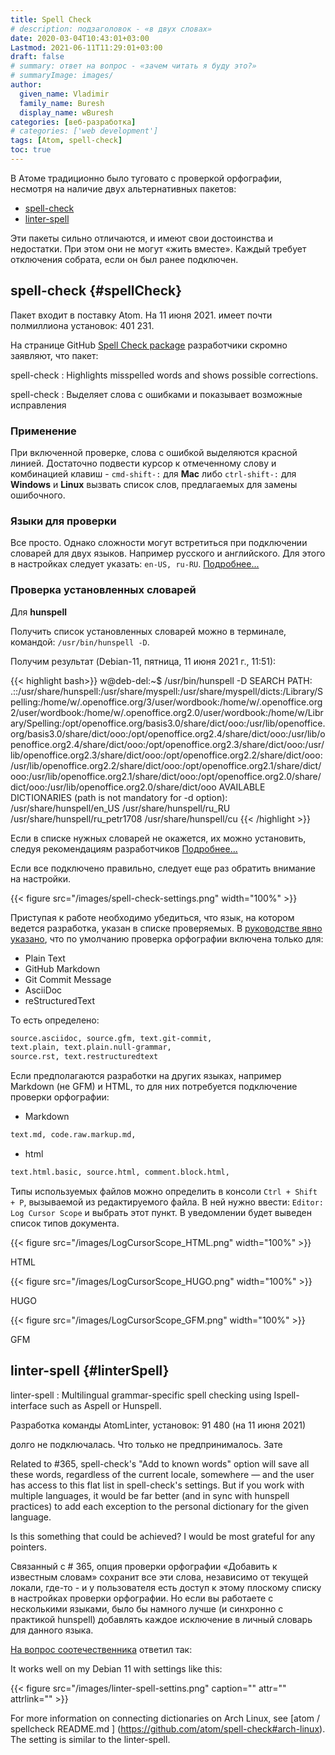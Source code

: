 ```yaml
---
title: Spell Check
# description: подзаголовок - «в двух словах»
date: 2020-03-04T10:43:01+03:00
Lastmod: 2021-06-11T11:29:01+03:00
draft: false
# summary: ответ на вопрос - «зачем читать я буду это?»
# summaryImage: images/
author:
  given_name: Vladimir
  family_name: Buresh
  display_name: wBuresh
categories: [веб-разработка]
# categories: ['web development']
tags: [Atom, spell-check]
toc: true
---
```


В Атоме традиционно было туговато с проверкой орфографии, несмотря на наличие двух альтернативных пакетов:

-   [spell-check](#spellCheck)
-   [linter-spell](#linterSpell)

Эти пакеты сильно отличаются, и имеют свои достоинства и недостатки. При этом они не могут «жить вместе». Каждый требует отключения собрата, если он был ранее подключен.

## spell-check {#spellCheck}

Пакет входит в поставку Atom. На 11 июня 2021. имеет почти полмиллиона установок: 401 231.

На странице GitHub [Spell Check package](https://github.com/atom/spell-check) разработчики скромно заявляют, что пакет:

spell-check
: Highlights misspelled words and shows possible corrections.

spell-check
: Выделяет слова с ошибками и показывает возможные исправления

### Применение

При включенной проверке, слова с ошибкой выделяются красной линией. Достаточно подвести курсор к отмеченному слову и комбинацией клавиш - `cmd-shift-:` для **Mac** либо `ctrl-shift-:` для **Windows** и **Linux** вызвать список слов, предлагаемых для замены ошибочного.

### Языки для проверки

Все просто. Однако сложности могут встретиться при подключении словарей для двух языков. Например русского и английского. Для этого в настройках следует указать: `en-US, ru-RU`. [Подробнее...](https://github.com/atom/spell-check#changing-the-dictionary)

### Проверка установленных словарей

Для **hunspell**

Получить список установленных словарей можно в терминале, командой: `/usr/bin/hunspell -D`.

Получим результат (Debian-11, пятница, 11 июня 2021 г., 11:51):

{{< highlight bash>}}
w@deb-del:~$ /usr/bin/hunspell -D
SEARCH PATH:
.::/usr/share/hunspell:/usr/share/myspell:/usr/share/myspell/dicts:/Library/Spelling:/home/w/.openoffice.org/3/user/wordbook:/home/w/.openoffice.org2/user/wordbook:/home/w/.openoffice.org2.0/user/wordbook:/home/w/Library/Spelling:/opt/openoffice.org/basis3.0/share/dict/ooo:/usr/lib/openoffice.org/basis3.0/share/dict/ooo:/opt/openoffice.org2.4/share/dict/ooo:/usr/lib/openoffice.org2.4/share/dict/ooo:/opt/openoffice.org2.3/share/dict/ooo:/usr/lib/openoffice.org2.3/share/dict/ooo:/opt/openoffice.org2.2/share/dict/ooo:/usr/lib/openoffice.org2.2/share/dict/ooo:/opt/openoffice.org2.1/share/dict/ooo:/usr/lib/openoffice.org2.1/share/dict/ooo:/opt/openoffice.org2.0/share/dict/ooo:/usr/lib/openoffice.org2.0/share/dict/ooo
AVAILABLE DICTIONARIES (path is not mandatory for -d option):
/usr/share/hunspell/en_US
/usr/share/hunspell/ru_RU
/usr/share/hunspell/ru_petr1708
/usr/share/hunspell/cu
{{< /highlight >}}

Если в списке нужных словарей не окажется, их можно установить, следуя рекомендациям разработчиков [Подробнее...](https://github.com/atom/spell-check#missing-languages)

Если все подключено правильно, следует еще раз обратить внимание на настройки.

{{< figure src="/images/spell-check-settings.png" width="100%" >}}

Приступая к работе необходимо убедиться, что язык, на котором ведется разработка, указан в списке проверяемых. В [руководстве явно указано](https://github.com/atom/spell-check), что по умолчанию проверка орфографии включена только для:

-   Plain Text
-   GitHub Markdown
-   Git Commit Message
-   AsciiDoc
-   reStructuredText

То есть определено:

``` bash
source.asciidoc, source.gfm, text.git-commit,
text.plain, text.plain.null-grammar,
source.rst, text.restructuredtext
```

Если предполагаются разработки на других языках, например Markdown (не GFM) и HTML, то для них потребуется подключение проверки орфографии:

- Markdown

``` bash
text.md, code.raw.markup.md,
```

- html

``` bash
text.html.basic, source.html, comment.block.html,
```

Типы используемых файлов можно определить в консоли `Ctrl + Shift + P`, вызываемой из редактируемого файла. В ней нужно ввести: `Editor: Log Cursor Scope` и выбрать этот пункт. В уведомлении будет выведен список типов документа.

{{< figure src="/images/LogCursorScope_HTML.png" width="100%" >}}

HTML

{{< figure src="/images/LogCursorScope_HUGO.png" width="100%" >}}

HUGO

{{< figure src="/images/LogCursorScope_GFM.png" width="100%" >}}

GFM

## linter-spell {#linterSpell}

linter-spell
: Multilingual grammar-specific spell checking using Ispell-interface such as Aspell or Hunspell.

Разработка команды AtomLinter, установок: 91 480 (на 11 июня 2021)

 долго не подключалась. Что только не предпринималось. Зате

Related to #365, spell-check's "Add to known words" option will save all these words, regardless of the current locale, somewhere — and the user has access to this flat list in spell-check's settings. But if you work with multiple languages, it would be far better (and in sync with hunspell practices) to add each exception to the personal dictionary for the given language.

Is this something that could be achieved? I would be most grateful for any pointers.

Связанный с # 365, опция проверки орфографии «Добавить к известным словам» сохранит все эти слова, независимо от текущей локали, где-то - и у пользователя есть доступ к этому плоскому списку в настройках проверки орфографии. Но если вы работаете с несколькими языками, было бы намного лучше (и синхронно с практикой hunspell) добавлять каждое исключение в личный словарь для данного языка.

[На вопрос соотечественника](https://github.com/AtomLinter/linter-spell/issues/81) ответил так:

It works well on my Debian 11 with  settings like this:

{{< figure src="/images/linter-spell-settins.png" caption="" attr="" attrlink="" >}}

For more information on connecting dictionaries on Arch Linux, see [atom / spellcheck README.md ] (https://github.com/atom/spell-check#arch-linux). The setting is similar to the linter-spell.
